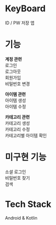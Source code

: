 # KeyBoard
ID / PW 저장 앱

# 기능
**계정 관련**  
로그인  
로그아웃  
회원가입  
비밀번호 변경  

**아이템 관련**  
아이템 생성  
아이템 수정  

**카테고리 관련**  
카테고리 생성  
카테고리 수정  
카테고리별 아이템 확인

# 미구현 기능
소셜 로그인  
비밀번호 찾기  
검색

# Tech Stack
Android & Kotlin
